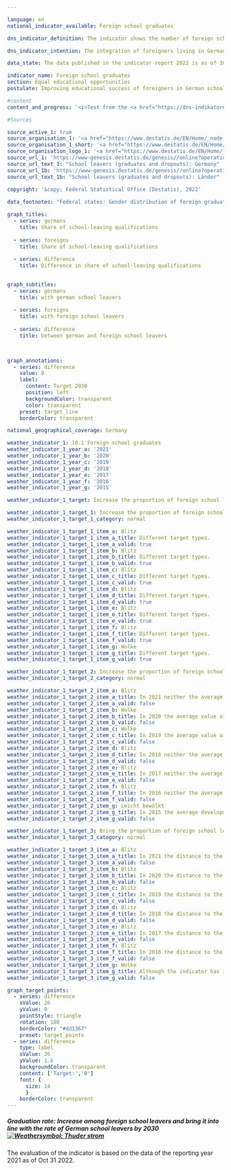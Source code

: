 ```yaml
---

language: en    
national_indicator_available: Foreign school graduates    

dns_indicator_definition: The indicator shows the number of foreign school graduates as a proportion of all the foreigners leaving schools in Germany in a particular school year. In this case, the term “graduates” refers to people who leave general-education schools with at least a Hauptschulabschluss, a lower secondary school leaving certificate.    

dns_indicator_intention: The integration of foreigners living in Germany is an important prerequisite for cohesion within our society. A necessary condition for successful integration is the acquisition of sufficient qualifications at school to open up subsequent educational and professional opportunities. The goals of the German Government are therefore to increase the share of foreign school graduates who obtain at least a lower secondary school leaving certificate and bringing it into line with the corresponding rate for German school leavers by 2030.    

data_state: The data published in the indicator report 2022 is as of 30.09.2022. The data shown on this platform is updated regularly, so that more current data may be available online than published in the <a href="https://dns-indikatoren.de/assets/publications/reports/en/2022.pdf">indicator report 2022</a>.    

indicator_name: Foreign school graduates    
section: Equal educational opportunities    
postulate: Improving educational success of foreigners in German schools    

#content     
content_and_progress: '<i>Text from the <a href="https://dns-indikatoren.de/assets/publications/reports/en/2022.pdf">Indicator Report 2022&nbsp;</a></i><br><br>The data for this indicator come from the school statistics compiled by the individual Länder. These statistics are generally derived from a full census for which a disclosure obligation applies. The Federal Statistical Office collates them to create a national result on the basis of the catalogue of definitions compiled by the Standing Conference of the Ministers of Education and Cultural Affairs. It is difficult to aggregate the Länder findings into a national whole because of the Länders’ different education policies with regard to, for example, moving between schools or the creation of qualification pathways for vocational schools. Even formal rules for how the disparate elements should be counted can only partially offset this difficulty.<br><br>Graduates are former pupils who have left a particular type of school with the relevant school leaving certificate. They include those who have moved to another general-education school to pursue an additional qualification.<br><br>Foreigners are defined as all those who are not German under Article 116&nbsp;(1) of the Basic Law, <abbr title="that is to say (id est)">i.e.</abbr> who do not possess German citizenship. They include people who are stateless or whose citizenship status is unclear. Germans who also possess citizenship of another country do not count as foreigners.<br><br>In 2019, the proportion of all foreign school leavers who obtained at least a lower secondary school leaving certificate was 82.4%. This represents a slight increase compared with the previous year. If one splits the figures by gender, female foreign school leavers graduated at a rate of 85.5%, while the proportion was lower among their male counterparts, at 79.5%. The proportion of German school leavers obtaining at least a lower secondary school leaving certificate has remained fairly stable, most recently recorded as 94.5%.<br><br>The gap between the share of foreign and German pupils graduating from school has risen slightly from 11.9&nbsp;percentage points in 1996&nbsp;to 12.2&nbsp;percentage points in 2019. After tending towards convergence until 2013, the figures diverged again until 2017&nbsp;and have remained almost parallel since.<br><br>To break the figures down by types of certificate obtained, 31.0% of foreign pupils who graduated from general schools achieved a lower secondary school leaving certificate in 2019, while 36.8% completed their schooling with an intermediate secondary school leaving certificate and 14.5% gained university-entrance qualifications. Among German school graduates, 15.5% received a lower secondary school leaving certificate, 42.7% gained an intermediate secondary school leaving certificate and 36.8% earned university-entrance qualifications. This leaves young foreigners considerably under-represented in comparison to Germans, especially when it comes to the higher-level school leaving certificates.'    

#Sources    

source_active_1: true
source_organisation_1: '<a href="https://www.destatis.de/EN/Home/_node.html">Federal Statistical Office</a>'
source_organisation_1_short: '<a href="https://www.destatis.de/EN/Home/_node.html">Federal Statistical Office</a>'
source_organisation_logo_1: '<a href="https://www.destatis.de/EN/Home/_node.html"><img src="https://dnsUpgradeEnvironment.github.io/dns-indicators/public/OrgImgEn/destatis.png" alt="Federal Statistical Office" title=" Click here to visit the homepage of the organizationFederal Statistical Office" style="height:60px; width:148px; border: transparent"/></a>'
source_url_1: 'https://www-genesis.destatis.de/genesis//online?operation=table&code=21111-0004&bypass=true&levelindex=0&levelid=1660823284613&language=en'
source_url_text_1: "School leavers (graduates and dropouts): Germany"
source_url_1b: 'https://www-genesis.destatis.de/genesis//online?operation=table&code=21111-0013&bypass=true&levelindex=1&levelid=1660810680251&language=en'
source_url_text_1b: "School leavers (graduates and dropouts): Länder"
    
copyright: '&copy; Federal Statistical Office (Destatis), 2022'    

data_footnotes: "Federal states: Gender distribution of foreign graduates/leavers partially estimated.<br>• Data based on a special evaluation."    

graph_titles: 
  - series: germans
    title: Share of school-leaving qualifications
    
  - series: foreigns
    title: Share of school-leaving qualifications
    
  - series: difference
    title: Difference in share of school-leaving qualifications
        

graph_subtitles: 
  - series: germans
    title: with german school leavers
    
  - series: foreigns
    title: with foreign school leavers
    
  - series: difference
    title: between german and foreign school leavers
        


graph_annotations:
  - series: difference
    value: 0
    label:
      content: Target 2030
      position: left
      backgroundColor: transparent
      color: transparent
    preset: target_line
    borderColor: transparent        

national_geographical_coverage: Germany    

weather_indicator_1: 10.1 Foreign school graduates
weather_indicator_1_year_a: '2021'
weather_indicator_1_year_b: '2020'
weather_indicator_1_year_c: '2019'
weather_indicator_1_year_d: '2018'
weather_indicator_1_year_e: '2017'
weather_indicator_1_year_f: '2016'
weather_indicator_1_year_g: '2015'

weather_indicator_1_target: Increase the proportion of foreign school leavers with a least a secondary general school certificate and bring into line with that of German school leavers by 2030

weather_indicator_1_target_1: Increase the proportion of foreign school leavers with a least a secondary general school certificate and bring into line with that of German school leavers by 2030
weather_indicator_1_target_1_category: normal

weather_indicator_1_target_1_item_a: Blitz
weather_indicator_1_target_1_item_a_title: Different target types.
weather_indicator_1_target_1_item_a_valid: true
weather_indicator_1_target_1_item_b: Blitz
weather_indicator_1_target_1_item_b_title: Different target types.
weather_indicator_1_target_1_item_b_valid: true
weather_indicator_1_target_1_item_c: Blitz
weather_indicator_1_target_1_item_c_title: Different target types.
weather_indicator_1_target_1_item_c_valid: true
weather_indicator_1_target_1_item_d: Blitz
weather_indicator_1_target_1_item_d_title: Different target types.
weather_indicator_1_target_1_item_d_valid: true
weather_indicator_1_target_1_item_e: Blitz
weather_indicator_1_target_1_item_e_title: Different target types.
weather_indicator_1_target_1_item_e_valid: true
weather_indicator_1_target_1_item_f: Blitz
weather_indicator_1_target_1_item_f_title: Different target types.
weather_indicator_1_target_1_item_f_valid: true
weather_indicator_1_target_1_item_g: Wolke
weather_indicator_1_target_1_item_g_title: Different target types.
weather_indicator_1_target_1_item_g_valid: true

weather_indicator_1_target_2: Increase the proportion of foreign school leavers with a least a secondary general school certificate
weather_indicator_1_target_2_category: normal

weather_indicator_1_target_2_item_a: Blitz
weather_indicator_1_target_2_item_a_title: In 2021 neither the average value nor the last change pointed in the right direction.
weather_indicator_1_target_2_item_a_valid: false
weather_indicator_1_target_2_item_b: Wolke
weather_indicator_1_target_2_item_b_title: In 2020 the average value aimed in the wrong direction or indicates stagnation, but the previous year had shown a turn in the desired direction.
weather_indicator_1_target_2_item_b_valid: false
weather_indicator_1_target_2_item_c: Wolke
weather_indicator_1_target_2_item_c_title: In 2019 the average value aimed in the wrong direction or indicates stagnation, but the previous year had shown a turn in the desired direction.
weather_indicator_1_target_2_item_c_valid: false
weather_indicator_1_target_2_item_d: Blitz
weather_indicator_1_target_2_item_d_title: In 2018 neither the average value nor the last change pointed in the right direction.
weather_indicator_1_target_2_item_d_valid: false
weather_indicator_1_target_2_item_e: Blitz
weather_indicator_1_target_2_item_e_title: In 2017 neither the average value nor the last change pointed in the right direction.
weather_indicator_1_target_2_item_e_valid: false
weather_indicator_1_target_2_item_f: Blitz
weather_indicator_1_target_2_item_f_title: In 2016 neither the average value nor the last change pointed in the right direction.
weather_indicator_1_target_2_item_f_valid: false
weather_indicator_1_target_2_item_g: Leicht bewölkt
weather_indicator_1_target_2_item_g_title: In 2015 the average development aimed in the right direction, but in the previous year there had been a development in the wrong direction or no change at all.
weather_indicator_1_target_2_item_g_valid: false

weather_indicator_1_target_3: Bring the proportion of foreign school leavers with a least a secondary general school certificate into line with that of German school leavers by 2030
weather_indicator_1_target_3_category: normal

weather_indicator_1_target_3_item_a: Blitz
weather_indicator_1_target_3_item_a_title: In 2021 the distance to the target was constantly high or had increased. Thus, the indicator did not develop in the desired direction.
weather_indicator_1_target_3_item_a_valid: false
weather_indicator_1_target_3_item_b: Blitz
weather_indicator_1_target_3_item_b_title: In 2020 the distance to the target was constantly high or had increased. Thus, the indicator did not develop in the desired direction.
weather_indicator_1_target_3_item_b_valid: false
weather_indicator_1_target_3_item_c: Blitz
weather_indicator_1_target_3_item_c_title: In 2019 the distance to the target was constantly high or had increased. Thus, the indicator did not develop in the desired direction.
weather_indicator_1_target_3_item_c_valid: false
weather_indicator_1_target_3_item_d: Blitz
weather_indicator_1_target_3_item_d_title: In 2018 the distance to the target was constantly high or had increased. Thus, the indicator did not develop in the desired direction.
weather_indicator_1_target_3_item_d_valid: false
weather_indicator_1_target_3_item_e: Blitz
weather_indicator_1_target_3_item_e_title: In 2017 the distance to the target was constantly high or had increased. Thus, the indicator did not develop in the desired direction.
weather_indicator_1_target_3_item_e_valid: false
weather_indicator_1_target_3_item_f: Blitz
weather_indicator_1_target_3_item_f_title: In 2016 the distance to the target was constantly high or had increased. Thus, the indicator did not develop in the desired direction.
weather_indicator_1_target_3_item_f_valid: false
weather_indicator_1_target_3_item_g: Wolke
weather_indicator_1_target_3_item_g_title: Although the indicator has in 2015 been moving in the desired direction toward the target, if the trend had to continued, the target would have been missed in the target year by more than 20% of the difference between the target value and the value at that time.
weather_indicator_1_target_3_item_g_valid: false    

graph_target_points:
  - series: difference
    xValue: 26
    yValue: 0
    pointStyle: triangle
    rotation: 180
    borderColor: "#dd1367"
    preset: target_points
  - series: difference
    type: label
    xValue: 26
    yValue: 1.6
    backgroundColor: transparent
    content: ['Target:','0']
    font: {
      size: 14
      }
    borderColor: transparent    
---
```



<div>
  <div class="my-header">
    <h5>Graduation rate: Increase among foreign school leavers and bring it into line with the rate of German school leavers by 2030
      <a href="https://dnsUpgradeEnvironment.github.io/dns-indicators/en/status"><img src="https://g205sdgs.github.io/sdg-indicators/public/Wettersymbole/Blitz.png" title="Different target types." alt="Weathersymbol: Thuder strom"/>
      </a>
    </h5>
  </div>
</div>
<div class="my-header-note">The evaluation of the indicator is based on the data of the reporting year 2021 as of Oct 31 2022.
</div>
